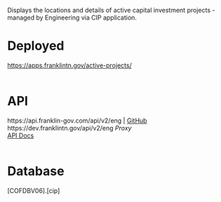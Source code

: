 <p>Displays the locations and details of active capital investment projects - managed by Engineering via CIP application.</p>

<h1>Deployed</h1>
<a href="https://apps.franklintn.gov/active-projects/" target="_blank">https://apps.franklintn.gov/active-projects/</a><br><br>

<h1>API</h1>
https://api.franklin-gov.com/api/v2/eng | <a href="https://github.com/City-of-Franklin-IT/eng-api-ts" target="_blank">GitHub</a><br>
https://dev.franklintn.gov/api/v2/eng <em>Proxy</em><br>
<a href="https://dev.franklintn.gov/api/v2/eng/api-docs" target="_blank">API Docs</a><br><br>

<h1>Database</h1>
[COFDBV06].[cip]
